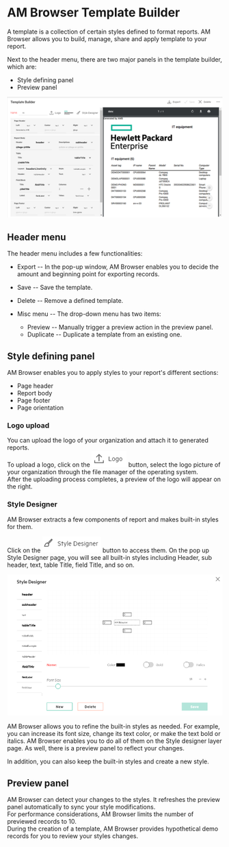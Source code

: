 # AM Browser Template Builder
A template is a collection of certain styles defined to format reports. AM Browser allows you to build, manage, share and apply template to your report.  

Next to the header menu, there are two major panels in the template builder, which are:

- Style defining panel
- Preview panel  

![Template screenshot](../img/template1.png)

## Header menu
The header menu includes a few functionalities:

  - Export -- In the pop-up window, AM Browser enables you to decide the amount and beginning point for exporting records.
  - Save -- Save the template.
  - Delete  -- Remove a defined template.
  - Misc menu -- The drop-down menu has two items:

      - Preview -- Manually trigger a preview action in the preview panel.
      - Duplicate -- Duplicate a template from an existing one.

## Style defining panel
AM Browser enables you to apply styles to your report's different sections:

  - Page header
  - Report body
  - Page footer
  - Page orientation

### Logo upload
You can upload the logo of your organization and attach it to generated reports.  
To upload a logo, click on the ![Logo png](../img/logo_button.png) button, select the logo picture of your organization through the file manager of the operating system.  
After the uploading process completes, a preview of the logo will appear on the right.

### Style Designer  
AM Browser extracts a few components of report and makes built-in styles for them.

Click on the ![Style Designer](../img/style_designer.png) button to access them.
On the pop up Style Designer page, you will see all built-in styles including Header, sub header, text, table Title, field Title, and so on.

![Style Designer layer](../img/style_designer2.png)

AM Browser allows you to refine the built-in styles as needed.
For example, you can increase its font size, change its text color, or make the text bold or italics.
AM Browser enables you to do all of them on the Style designer layer page. As well, there is a preview panel to reflect your changes.

In addition, you can also keep the built-in styles and create a new style.

## Preview panel
AM Browser can detect your changes to the styles. It refreshes the preview panel automatically to sync your style modifications.  
For performance considerations, AM Browser limits the number of previewed records to 10.  
During the creation of a template, AM Browser provides hypothetical demo records for you to review your styles changes.
